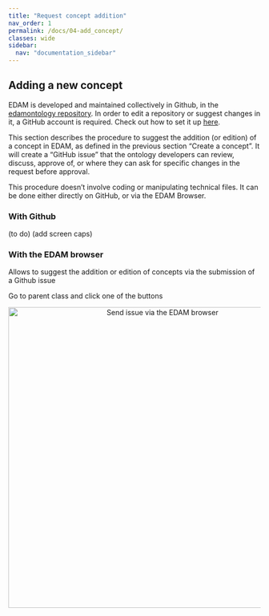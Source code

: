 ```yaml
---
title: "Request concept addition"
nav_order: 1
permalink: /docs/04-add_concept/
classes: wide
sidebar:
  nav: "documentation_sidebar"
---
```


## Adding a new concept

EDAM is developed and maintained collectively in Github, in the [edamontology repository](https://github.com/edamontology/edamontology). In order to edit a repository or suggest changes in it, a GitHub account is required. Check out how to set it up [here](https://docs.github.com/en/get-started/start-your-journey/creating-an-account-on-github). 

This section describes the procedure to suggest the addition (or edition) of a concept in EDAM, as defined in the previous section “Create a concept”. It will create a “GitHub issue” that the ontology developers can review, discuss, approve of, or where they can ask for specific changes in the request before approval. 

This procedure doesn’t involve coding or manipulating technical files. It can be done either directly on GitHub, or via the EDAM Browser.

### With Github

(to do)
(add screen caps)

### With the EDAM browser

Allows to suggest the addition or edition of concepts via the submission of a Github issue 

Go to parent class and click one of the buttons


<div style="text-align: center">
<img src="{{ '/assets/images/EDAM_browser_3.png' | relative_url }}" alt="Send issue via the EDAM browser" style="width: 600px; height: auto;">
</div>
